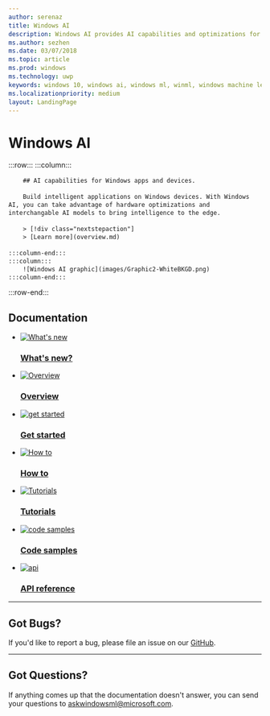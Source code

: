 ```yaml
---
author: serenaz
title: Windows AI
description: Windows AI provides AI capabilities and optimizations for Windows apps and devices.
ms.author: sezhen
ms.date: 03/07/2018
ms.topic: article
ms.prod: windows
ms.technology: uwp
keywords: windows 10, windows ai, windows ml, winml, windows machine learning
ms.localizationpriority: medium
layout: LandingPage
---
```


# Windows AI

:::row:::
    :::column:::

        ## AI capabilities for Windows apps and devices.

        Build intelligent applications on Windows devices. With Windows AI, you can take advantage of hardware optimizations and interchangable AI models to bring intelligence to the edge.

        > [!div class="nextstepaction"]
        > [Learn more](overview.md)

    :::column-end:::
    :::column:::
        ![Windows AI graphic](images/Graphic2-WhiteBKGD.png)
    :::column-end:::
:::row-end:::

## Documentation

<ul class="panelContent cardsFTitle">
    <li>
        <a href="whats-new.md">
        <div class="cardSize">
            <div class="cardPadding">
                <div class="card">
                    <div class="cardImageOuter">
                        <div class="cardImage">
                            <img src="/media/common/i_whats-new.svg" alt="What's new" />
                        </div>
                    </div>
                    <div class="cardText">
                        <h3>What's new?</h3>
                    </div>
                </div>
            </div>
        </div>
        </a>
    </li>
    <li>
        <a href="overview.md">
        <div class="cardSize">
            <div class="cardPadding">
                <div class="card">
                    <div class="cardImageOuter">
                        <div class="cardImage">
                            <img src="/media/common/i_overview.svg" alt="Overview" />
                        </div>
                    </div>
                    <div class="cardText">
                        <h3>Overview</h3>
                    </div>
                </div>
            </div>
        </div>
        </a>
    </li>
    <li>
        <a href="get-started.md">
        <div class="cardSize">
            <div class="cardPadding">
                <div class="card">
                    <div class="cardImageOuter">
                        <div class="cardImage">
                            <img src="/media/common/i_get-started.svg" alt="get started" />
                        </div>
                    </div>
                    <div class="cardText">
                        <h3>Get started</h3>
                    </div>
                </div>
            </div>
        </div>
        </a>
    </li>
    <li>
        <a href="how-to.md">
        <div class="cardSize">
            <div class="cardPadding">
                <div class="card">
                    <div class="cardImageOuter">
                        <div class="cardImage">
                            <img src="/media/common/i_road-map.svg" alt="How to" />
                        </div>
                    </div>
                    <div class="cardText">
                        <h3>How to</h3>
                    </div>
                </div>
            </div>
        </div>
        </a>
    </li>
    <li>
        <a href="tutorials.md">
        <div class="cardSize">
            <div class="cardPadding">
                <div class="card">
                    <div class="cardImageOuter">
                        <div class="cardImage">
                            <img src="/media/common/i_learn-about.svg" alt="Tutorials" />
                        </div>
                    </div>
                    <div class="cardText">
                        <h3>Tutorials</h3>
                    </div>
                </div>
            </div>
        </div>
        </a>
    </li>
    <li>
        <a href="https://github.com/Microsoft/Windows-Machine-Learning">
        <div class="cardSize">
            <div class="cardPadding">
                <div class="card">
                    <div class="cardImageOuter">
                        <div class="cardImage">
                            <img src="/media/common/i_code-samples.svg" alt="code samples" />
                        </div>
                    </div>
                    <div class="cardText">
                        <h3>Code samples</h3>
                    </div>
                </div>
            </div>
        </div>
        </a>
    </li>
    <li>
        <a href="https://docs.microsoft.com/uwp/api/windows.ai.machinelearning.preview">
        <div class="cardSize">
            <div class="cardPadding">
                <div class="card">
                    <div class="cardImageOuter">
                        <div class="cardImage">
                            <img src="/media/common/i_api.svg" alt="api" />
                        </div>
                    </div>
                    <div class="cardText">
                        <h3>API reference</h3>
                    </div>
                </div>
            </div>
        </div>
        </a>
    </li>
</ul>

---

## Got Bugs?

If you'd like to report a bug, please file an issue on our [GitHub](https://github.com/MicrosoftDocs/windows-ai-docs).

---

## Got Questions?

If anything comes up that the documentation doesn't answer, you can send your questions to askwindowsml@microsoft.com.